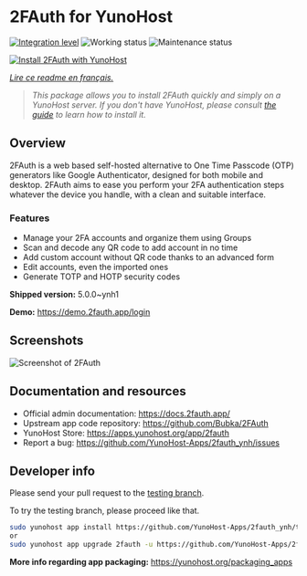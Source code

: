 <!--
N.B.: This README was automatically generated by https://github.com/YunoHost/apps/tree/master/tools/README-generator
It shall NOT be edited by hand.
-->

# 2FAuth for YunoHost

[![Integration level](https://dash.yunohost.org/integration/2fauth.svg)](https://dash.yunohost.org/appci/app/2fauth) ![Working status](https://ci-apps.yunohost.org/ci/badges/2fauth.status.svg) ![Maintenance status](https://ci-apps.yunohost.org/ci/badges/2fauth.maintain.svg)

[![Install 2FAuth with YunoHost](https://install-app.yunohost.org/install-with-yunohost.svg)](https://install-app.yunohost.org/?app=2fauth)

*[Lire ce readme en français.](./README_fr.md)*

> *This package allows you to install 2FAuth quickly and simply on a YunoHost server.
If you don't have YunoHost, please consult [the guide](https://yunohost.org/#/install) to learn how to install it.*

## Overview

2FAuth is a web based self-hosted alternative to One Time Passcode (OTP) generators like Google Authenticator, designed for both mobile and desktop.
2FAuth aims to ease you perform your 2FA authentication steps whatever the device you handle, with a clean and suitable interface.

### Features

- Manage your 2FA accounts and organize them using Groups
- Scan and decode any QR code to add account in no time
- Add custom account without QR code thanks to an advanced form
- Edit accounts, even the imported ones
- Generate TOTP and HOTP security codes

**Shipped version:** 5.0.0~ynh1

**Demo:** https://demo.2fauth.app/login

## Screenshots

![Screenshot of 2FAuth](./doc/screenshots/screenshot.png)

## Documentation and resources

* Official admin documentation: <https://docs.2fauth.app/>
* Upstream app code repository: <https://github.com/Bubka/2FAuth>
* YunoHost Store: <https://apps.yunohost.org/app/2fauth>
* Report a bug: <https://github.com/YunoHost-Apps/2fauth_ynh/issues>

## Developer info

Please send your pull request to the [testing branch](https://github.com/YunoHost-Apps/2fauth_ynh/tree/testing).

To try the testing branch, please proceed like that.

``` bash
sudo yunohost app install https://github.com/YunoHost-Apps/2fauth_ynh/tree/testing --debug
or
sudo yunohost app upgrade 2fauth -u https://github.com/YunoHost-Apps/2fauth_ynh/tree/testing --debug
```

**More info regarding app packaging:** <https://yunohost.org/packaging_apps>
